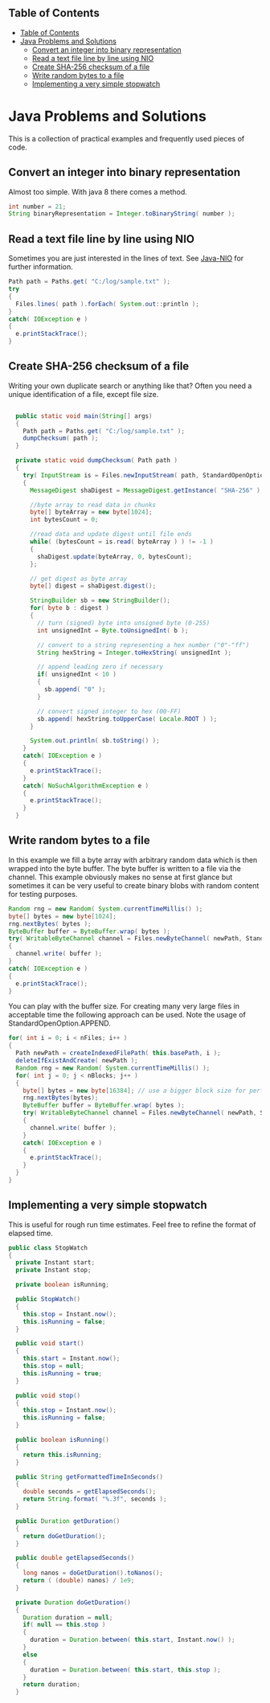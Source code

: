 ## Table of Contents
<!-- TOC -->
  * [Table of Contents](#table-of-contents)
* [Java Problems and Solutions](#java-problems-and-solutions)
  * [Convert an integer into binary representation](#convert-an-integer-into-binary-representation)
  * [Read a text file line by line using NIO](#read-a-text-file-line-by-line-using-nio)
  * [Create SHA-256 checksum of a file](#create-sha-256-checksum-of-a-file)
  * [Write random bytes to a file](#write-random-bytes-to-a-file)
  * [Implementing a very simple stopwatch](#implementing-a-very-simple-stopwatch)
<!-- TOC -->

# Java Problems and Solutions
This is a collection of practical examples and frequently used pieces of code.

## Convert an integer into binary representation
Almost too simple. With java 8 there comes a method.
```java
int number = 21;
String binaryRepresentation = Integer.toBinaryString( number );
```

## Read a text file line by line using NIO
Sometimes you are just interested in the lines of text.
See [Java-NIO](https://docs.oracle.com/en/java/javase/18/core/java-nio.html) for further information.
```java
Path path = Paths.get( "C:/log/sample.txt" );
try
{
  Files.lines( path ).forEach( System.out::println );
}
catch( IOException e )
{
  e.printStackTrace();
}
```

## Create SHA-256 checksum of a file
Writing your own duplicate search or anything like that? Often you need a unique identification of 
a file, except file size. 
```java

  public static void main(String[] args)
  {
    Path path = Paths.get( "C:/log/sample.txt" );
    dumpChecksum( path );
  }

  private static void dumpChecksum( Path path )
  {
    try( InputStream is = Files.newInputStream( path, StandardOpenOption.READ ) )
    {
      MessageDigest shaDigest = MessageDigest.getInstance( "SHA-256" );

      //byte array to read data in chunks
      byte[] byteArray = new byte[1024];
      int bytesCount = 0;

      //read data and update digest until file ends
      while( (bytesCount = is.read( byteArray ) ) != -1 )
      {
        shaDigest.update(byteArray, 0, bytesCount);
      };

      // get digest as byte array
      byte[] digest = shaDigest.digest();

      StringBuilder sb = new StringBuilder();
      for( byte b : digest )
      {
        // turn (signed) byte into unsigned byte (0-255)
        int unsignedInt = Byte.toUnsignedInt( b );

        // convert to a string representing a hex number ("0"-"ff")
        String hexString = Integer.toHexString( unsignedInt );

        // append leading zero if necessary
        if( unsignedInt < 10 )
        {
          sb.append( "0" );
        }

        // convert signed integer to hex (00-FF)
        sb.append( hexString.toUpperCase( Locale.ROOT ) );
      }

      System.out.println( sb.toString() );
    }
    catch( IOException e )
    {
      e.printStackTrace();
    }
    catch( NoSuchAlgorithmException e )
    {
      e.printStackTrace();
    }
  }
```
## Write random bytes to a file
In this example we fill a byte array with arbitrary random data which is then wrapped into
the byte buffer. The byte buffer is written to a file via the channel. This example obviously
makes no sense at first glance but sometimes it can be very useful to create binary blobs with 
random content for testing purposes.
```java
Random rng = new Random( System.currentTimeMillis() );
byte[] bytes = new byte[1024];
rng.nextBytes( bytes );
ByteBuffer buffer = ByteBuffer.wrap( bytes );
try( WritableByteChannel channel = Files.newByteChannel( newPath, StandardOpenOption.CREATE_NEW ) )
{
  channel.write( buffer );
}
catch( IOException e )
{
  e.printStackTrace();
}
```
You can play with the buffer size. For creating many very large files in acceptable time the following approach can be used.
Note the usage of StandardOpenOption.APPEND.
```java
for( int i = 0; i < nFiles; i++ )
{
  Path newPath = createIndexedFilePath( this.basePath, i );
  deleteIfExistAndCreate( newPath );
  Random rng = new Random( System.currentTimeMillis() );
  for( int j = 0; j < nBlocks; j++ )
  {
    byte[] bytes = new byte[16384]; // use a bigger block size for performance
    rng.nextBytes(bytes);
    ByteBuffer buffer = ByteBuffer.wrap( bytes );
    try( WritableByteChannel channel = Files.newByteChannel( newPath, StandardOpenOption.APPEND ) )
    {
      channel.write( buffer );
    }
    catch( IOException e )
    {
      e.printStackTrace();
    }
  }
}
```

## Implementing a very simple stopwatch
This is useful for rough run time estimates. Feel free to refine the format of elapsed time.
```java
public class StopWatch
{
  private Instant start;
  private Instant stop;

  private boolean isRunning;

  public StopWatch()
  {
    this.stop = Instant.now();
    this.isRunning = false;
  }

  public void start()
  {
    this.start = Instant.now();
    this.stop = null;
    this.isRunning = true;
  }

  public void stop()
  {
    this.stop = Instant.now();
    this.isRunning = false;
  }

  public boolean isRunning()
  {
    return this.isRunning;
  }

  public String getFormattedTimeInSeconds()
  {
    double seconds = getElapsedSeconds();
    return String.format( "%.3f", seconds );
  }

  public Duration getDuration()
  {
    return doGetDuration();
  }

  public double getElapsedSeconds()
  {
    long nanos = doGetDuration().toNanos();
    return ( (double) nanos) / 1e9;
  }

  private Duration doGetDuration()
  {
    Duration duration = null;
    if( null == this.stop )
    {
      duration = Duration.between( this.start, Instant.now() );
    }
    else
    {
      duration = Duration.between( this.start, this.stop );
    }
    return duration;
  }
```



